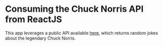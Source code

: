 # Consuming the Chuck Norris API from ReactJS

This app leverages a public API available [here](https://api.chucknorris.io/), which returns random jokes about the legendary Chuck Norris.
